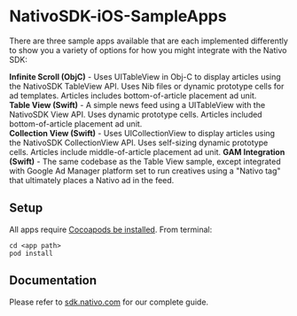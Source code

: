 # NativoSDK-iOS-SampleApps

There are three sample apps available that are each implemented differently to show you a variety of options for how you might integrate with the Nativo SDK:

**Infinite Scroll (ObjC)** - Uses UITableView in Obj-C to display articles using the NativoSDK TableView API. Uses Nib files or dynamic prototype cells for ad templates. Articles includes bottom-of-article placement ad unit.<br/>
**Table View (Swift)** - A simple news feed using a UITableView with the NativoSDK View API. Uses dynamic prototype cells. Articles included bottom-of-article placement ad unit. <br/>
**Collection View (Swift)** - Uses UICollectionView to display articles using the NativoSDK CollectionView API. Uses self-sizing dynamic prototype cells. Articles include middle-of-article placement ad unit.
**GAM Integration (Swift)** - The same codebase as the Table View sample, except integrated with Google Ad Manager platform set to run creatives using a "Nativo tag" that ultimately places a Nativo ad in the feed.


## Setup

All apps require [Cocoapods be installed](https://cocoapods.org/). From terminal:

    cd <app path>
    pod install


## Documentation

Please refer to [sdk.nativo.com](https://sdk.nativo.com/docs/getting-started-ios) for our complete guide.


